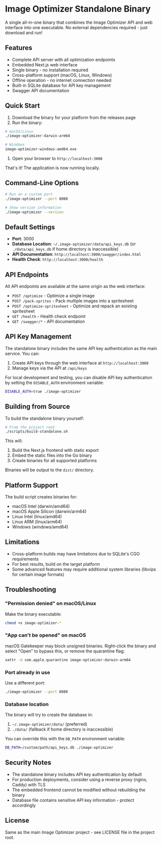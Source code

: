 # Image Optimizer Standalone Binary

A single all-in-one binary that combines the Image Optimizer API and web interface into one executable. No external dependencies required - just download and run!

## Features

- Complete API server with all optimization endpoints
- Embedded Next.js web interface
- Single binary - no installation required
- Cross-platform support (macOS, Linux, Windows)
- Offline operation - no internet connection needed
- Built-in SQLite database for API key management
- Swagger API documentation

## Quick Start

1. Download the binary for your platform from the releases page
2. Run the binary:

```bash
# macOS/Linux
./image-optimizer-darwin-arm64

# Windows
image-optimizer-windows-amd64.exe
```

1. Open your browser to `http://localhost:3000`

That's it! The application is now running locally.

## Command-Line Options

```bash
# Run on a custom port
./image-optimizer --port 8080

# Show version information
./image-optimizer --version
```

## Default Settings

- **Port**: 3000
- **Database Location**: `~/.image-optimizer/data/api_keys.db` (or `./data/api_keys.db` if home directory is inaccessible)
- **API Documentation**: `http://localhost:3000/swagger/index.html`
- **Health Check**: `http://localhost:3000/health`

## API Endpoints

All API endpoints are available at the same origin as the web interface:

- `POST /optimize` - Optimize a single image
- `POST /pack-sprites` - Pack multiple images into a spritesheet
- `POST /optimize-spritesheet` - Optimize and repack an existing spritesheet
- `GET /health` - Health check endpoint
- `GET /swagger/*` - API documentation

## API Key Management

The standalone binary includes the same API key authentication as the main service. You can:

1. Create API keys through the web interface at `http://localhost:3000`
2. Manage keys via the API at `/api/keys`

For local development and testing, you can disable API key authentication by setting the `DISABLE_AUTH` environment variable:

```bash
DISABLE_AUTH=true ./image-optimizer
```

## Building from Source

To build the standalone binary yourself:

```bash
# From the project root
./scripts/build-standalone.sh
```

This will:

1. Build the Next.js frontend with static export
2. Embed the static files into the Go binary
3. Create binaries for all supported platforms

Binaries will be output to the `dist/` directory.

## Platform Support

The build script creates binaries for:

- macOS Intel (darwin/amd64)
- macOS Apple Silicon (darwin/arm64)
- Linux Intel (linux/amd64)
- Linux ARM (linux/arm64)
- Windows (windows/amd64)

## Limitations

- Cross-platform builds may have limitations due to SQLite's CGO requirements
- For best results, build on the target platform
- Some advanced features may require additional system libraries (libvips for certain image formats)

## Troubleshooting

### "Permission denied" on macOS/Linux

Make the binary executable:

```bash
chmod +x image-optimizer-*
```

### "App can't be opened" on macOS

macOS Gatekeeper may block unsigned binaries. Right-click the binary and select "Open" to bypass this, or remove the quarantine flag:

```bash
xattr -d com.apple.quarantine image-optimizer-darwin-arm64
```

### Port already in use

Use a different port:

```bash
./image-optimizer --port 8080
```

### Database location

The binary will try to create the database in:

1. `~/.image-optimizer/data/` (preferred)
2. `./data/` (fallback if home directory is inaccessible)

You can override this with the `DB_PATH` environment variable:

```bash
DB_PATH=/custom/path/api_keys.db ./image-optimizer
```

## Security Notes

- The standalone binary includes API key authentication by default
- For production deployments, consider using a reverse proxy (nginx, Caddy) with TLS
- The embedded frontend cannot be modified without rebuilding the binary
- Database file contains sensitive API key information - protect accordingly

## License

Same as the main Image Optimizer project - see LICENSE file in the project root.
